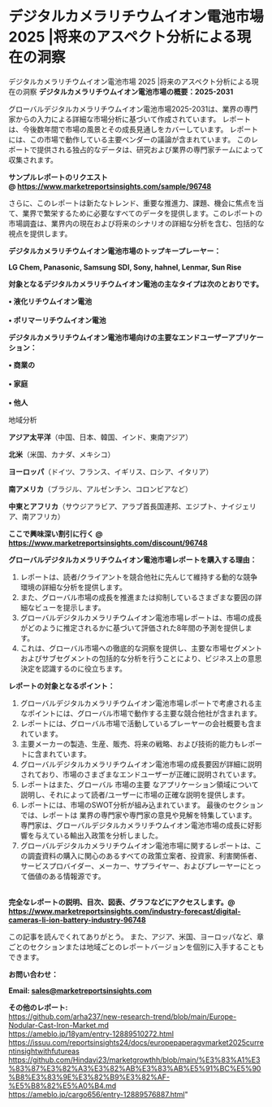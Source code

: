 # デジタルカメラリチウムイオン電池市場 2025 |将来のアスペクト分析による現在の洞察
デジタルカメラリチウムイオン電池市場 2025 |将来のアスペクト分析による現在の洞察
<strong><b>デジタルカメラリチウムイオン電池市場の概要：2025-2031</b></strong>

グローバルデジタルカメラリチウムイオン電池市場2025-2031は、業界の専門家からの入力による詳細な市場分析に基づいて作成されています。 レポートは、今後数年間で市場の風景とその成長見通しをカバーしています。 レポートには、この市場で動作している主要ベンダーの議論が含まれています。 このレポートで提供される独占的なデータは、研究および業界の専門家チームによって収集されます。

<strong>サンプルレポートのリクエスト @ <a href=https://www.marketreportsinsights.com/sample/96748>https://www.marketreportsinsights.com/sample/96748</a></strong>

さらに、このレポートは新たなトレンド、重要な推進力、課題、機会に焦点を当て、業界で繁栄するために必要なすべてのデータを提供します。このレポートの市場調査は、業界内の現在および将来のシナリオの詳細な分析を含む、包括的な視点を提供します。

<strong>デジタルカメラリチウムイオン電池市場のトップキープレーヤー：</strong>

<strong>LG Chem, Panasonic, Samsung SDI, Sony, hahnel, Lenmar, Sun Rise</strong>

<strong><b>対象となるデジタルカメラリチウムイオン電池の主なタイプは次のとおりです。</b></strong>

<strong>• 液化リチウムイオン電池<br><br>• ポリマーリチウムイオン電池</strong>

<strong><b>デジタルカメラリチウムイオン電池市場向けの主要なエンドユーザーアプリケーション：</b></strong>

<strong>• 商業の<br><br>• 家庭<br><br>• 他人</strong>

 地域分析

<strong><b>アジア太平洋</b></strong>（中国、日本、韓国、インド、東南アジア）

<strong><b>北米</b></strong>（米国、カナダ、メキシコ）

<strong><b>ヨーロッパ</b></strong>（ドイツ、フランス、イギリス、ロシア、イタリア）

<strong><b>南アメリカ</b></strong>（ブラジル、アルゼンチン、コロンビアなど）

<strong><b>中東とアフリカ</b></strong>（サウジアラビア、アラブ首長国連邦、エジプト、ナイジェリア、南アフリカ）

<strong>ここで興味深い割引に行く @ <a href=https://www.marketreportsinsights.com/discount/96748>https://www.marketreportsinsights.com/discount/96748</a></strong>

<strong><b>グローバルデジタルカメラリチウムイオン電池市場レポートを購入する理由：</b></strong>
<ol>
  <li>レポートは、読者/クライアントを競合他社に先んじて維持する動的な競争環境の詳細な分析を提供します。</li>
  <li>また、グローバル市場の成長を推進または抑制しているさまざまな要因の詳細なビューを提示します。</li>
  <li>グローバルデジタルカメラリチウムイオン電池市場レポートは、市場の成長がどのように推定されるかに基づいて評価された8年間の予測を提供します。</li>
  <li>これは、グローバル市場への徹底的な洞察を提供し、主要な市場セグメントおよびサブセグメントの包括的な分析を行うことにより、ビジネス上の意思決定を認識するのに役立ちます。</li>
</ol>
<strong><b>レポートの対象となるポイント：</b></strong>
<ol>
  <li>グローバルデジタルカメラリチウムイオン電池市場レポートで考慮される主なポイントには、グローバル市場で動作する主要な競合他社が含まれます。</li>
  <li>レポートには、グローバル市場で活動しているプレーヤーの会社概要も含まれています。</li>
  <li>主要メーカーの製造、生産、販売、将来の戦略、および技術的能力もレポートに含まれています。</li>
  <li>グローバルデジタルカメラリチウムイオン電池市場の成長要因が詳細に説明されており、市場のさまざまなエンドユーザーが正確に説明されています。</li>
  <li>レポートはまた、グローバル 市場の主要 なアプリケーション領域について説明し、それによって読者/ユーザーに市場の正確な説明を提供します。</li>
  <li>レポートには、市場のSWOT分析が組み込まれています。 最後のセクションでは、レポートは 業界の専門家や専門家の意見や見解を特集しています。 専門家は、グローバルデジタルカメラリチウムイオン電池市場の成長に好影響を与えている輸出入政策を分析しました。</li>
  <li>グローバルデジタルカメラリチウムイオン電池市場に関するレポートは、この調査資料の購入に関心のあるすべての政策立案者、投資家、利害関係者、サービスプロバイダー、メーカー、サプライヤー、およびプレーヤーにとって価値のある情報源です。</li>
</ol><br>
<strong>完全なレポートの説明、目次、図表、グラフなどにアクセスします。@ <a href=https://www.marketreportsinsights.com/industry-forecast/digital-cameras-li-ion-battery-industry-96748>https://www.marketreportsinsights.com/industry-forecast/digital-cameras-li-ion-battery-industry-96748</a></strong>

この記事を読んでくれてありがとう。 また、アジア、米国、ヨーロッパなど、章ごとのセクションまたは地域ごとのレポートバージョンを個別に入手することもできます。

<strong><b>お問い合わせ：</b></strong>

<strong>Email: </strong><a href=mailto:sales@marketreportsinsights.com><strong>sales@marketreportsinsights.com</strong></a>

<strong>その他のレポート:</strong>
<br>
<a href=https://github.com/arha237/new-research-trend/blob/main/Europe-Nodular-Cast-Iron-Market.md>https://github.com/arha237/new-research-trend/blob/main/Europe-Nodular-Cast-Iron-Market.md</a>
<br>
<a href=https://ameblo.jp/18yam/entry-12889510272.html>https://ameblo.jp/18yam/entry-12889510272.html</a>
<br>
<a href=https://issuu.com/reportsinsights24/docs/europepaperagvmarket2025currentinsightwithfutureas>https://issuu.com/reportsinsights24/docs/europepaperagvmarket2025currentinsightwithfutureas</a>
<br>
<a href=https://github.com/Hindavi23/marketgrowthh/blob/main/%E3%83%A1%E3%83%87%E3%82%A3%E3%82%AB%E3%83%AB%E5%91%BC%E5%90%B8%E3%83%9E%E3%82%B9%E3%82%AF-%E5%B8%82%E5%A0%B4.md>https://github.com/Hindavi23/marketgrowthh/blob/main/%E3%83%A1%E3%83%87%E3%82%A3%E3%82%AB%E3%83%AB%E5%91%BC%E5%90%B8%E3%83%9E%E3%82%B9%E3%82%AF-%E5%B8%82%E5%A0%B4.md</a>
<br>
<a href=https://ameblo.jp/cargo656/entry-12889576887.html>https://ameblo.jp/cargo656/entry-12889576887.html</a>"
